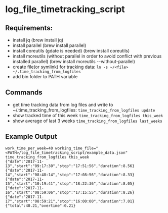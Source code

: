 # log_file_timetracking_script

## Requirements:
* install jq (brew install jq)
* install parallel (brew install parallel)
* install coreutils (gdate is needed) (brew install coreutils)
* install moreutils (without parallel in order to avoid conflict with previous installed parallel) (brew install moreutils --without-parallel)
* create file(or symlink) for tracking data: 
  `ln -s ~/<file> ~/.time_tracking_from_logfiles`
* add bin folder to PATH variable

## Commands
* get time tracking data from log files and write to ~/.time_tracking_from_logfiles:
  `time_tracking_from_logfiles update`
* show tracked time of this week
  `time_tracking_from_logfiles this_week`
* show average of last 3 weeks
  `time_tracking_from_logfiles last_weeks`

## Example Output

    work_time_per_week=40 working_time_file="<PATH>/log_file_timetracking_script/example_data.json" time_tracking_from_logfiles this_week
    {"date":"2017-11-13","start":"09:17:30","stop":"17:51:56","duration":8.56}
    {"date":"2017-11-14","start":"08:48:14","stop":"17:08:56","duration":8.33}
    {"date":"2017-11-15","start":"10:19:41","stop":"18:22:36","duration":8.05}
    {"date":"2017-11-16","start":"08:59:06","stop":"17:15:55","duration":8.26}
    {"date":"2017-11-17","start":"08:59:21","stop":"16:00:00","duration":7.01}
    {"total":40.21,"overtime":0.21}

